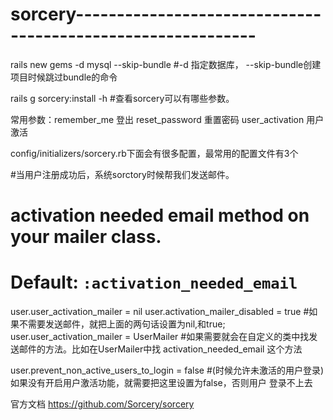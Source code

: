# sorcery------------------------------------------------------------
rails new gems -d mysql --skip-bundle #-d 指定数据库， --skip-bundle创建项目时候跳过bundle的命令

rails g sorcery:install -h #查看sorcery可以有哪些参数。

常用参数：remember_me 登出
          reset_password 重置密码
          user_activation 用户激活


config/initializers/sorcery.rb下面会有很多配置，最常用的配置文件有3个

#当用户注册成功后，系统sorctory时候帮我们发送邮件。

# activation needed email method on your mailer class.
# Default: `:activation_needed_email`
user.user_activation_mailer = nil
user.activation_mailer_disabled = true #如果不需要发送邮件，就把上面的两句话设置为nil,和true;
user.user_activation_mailer = UserMailer #如果需要就会在自定义的类中找发送邮件的方法。比如在UserMailer中找
activation_needed_email 这个方法

user.prevent_non_active_users_to_login = false #(时候允许未激活的用户登录)如果没有开启用户激活功能，就需要把这里设置为false，否则用户
登录不上去


官方文档
https://github.com/Sorcery/sorcery
